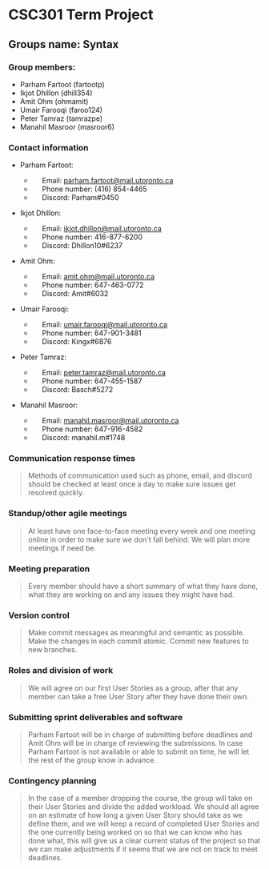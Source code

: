 # CSC301 Term Project
## Groups name: Syntax

### Group members:

  - Parham Fartoot (fartootp)
  - Ikjot Dhillon (dhill354)
  - Amit Ohm (ohmamit)
  - Umair Farooqi (faroo124)
  - Peter Tamraz (tamrazpe)
  - Manahil Masroor (masroor6)

### Contact information

- Parham Fartoot:
   - &nbsp;&nbsp;&nbsp;&nbsp; Email: parham.fartoot@mail.utoronto.ca
   - &nbsp;&nbsp;&nbsp;&nbsp; Phone number: (416) 854-4465
   - &nbsp;&nbsp;&nbsp;&nbsp; Discord: Parham#0450

- Ikjot Dhillon:
  - &nbsp;&nbsp;&nbsp;&nbsp; Email:  ikjot.dhillon@mail.utoronto.ca
  - &nbsp;&nbsp;&nbsp;&nbsp; Phone number: 416-877-6200
  - &nbsp;&nbsp;&nbsp;&nbsp; Discord: Dhillon10#6237

- Amit Ohm:
  - &nbsp;&nbsp;&nbsp;&nbsp; Email:  amit.ohm@mail.utoronto.ca
  - &nbsp;&nbsp;&nbsp;&nbsp; Phone number: 647-463-0772
  - &nbsp;&nbsp;&nbsp;&nbsp; Discord: Amit#6032

- Umair Farooqi:
  - &nbsp;&nbsp;&nbsp;&nbsp; Email: umair.farooqi@mail.utoronto.ca
  - &nbsp;&nbsp;&nbsp;&nbsp; Phone number: 647-901-3481
  - &nbsp;&nbsp;&nbsp;&nbsp; Discord: Kingx#6876

- Peter Tamraz:
  - &nbsp;&nbsp;&nbsp;&nbsp; Email:  peter.tamraz@mail.utoronto.ca
  - &nbsp;&nbsp;&nbsp;&nbsp; Phone number: 647-455-1587
  - &nbsp;&nbsp;&nbsp;&nbsp; Discord: Basch#5272

- Manahil Masroor:
  - &nbsp;&nbsp;&nbsp;&nbsp; Email:  manahil.masroor@mail.utoronto.ca
  - &nbsp;&nbsp;&nbsp;&nbsp; Phone number:  647-916-4582
  - &nbsp;&nbsp;&nbsp;&nbsp; Discord: manahil.m#1748

###  Communication response times
>Methods of communication used such as phone, email, and discord should be checked at least once a day to make sure issues get resolved quickly.

### Standup/other agile meetings
> At least have one face-to-face meeting every week and one meeting online in order to make sure we don't fall behind. 
We will plan more meetings if need be.

### Meeting preparation
>Every member should have a short summary of what they have done, what they are working on and any issues they might have had.

### Version control
> Make commit messages as meaningful and semantic as possible.
Make the changes in each commit atomic.
Commit new features to new branches.

### Roles and division of work
>We will agree on our first User Stories as a group, after that any member can take a free User Story after they have done their own.

### Submitting sprint deliverables and software
>Parham Fartoot will be in charge of submitting before deadlines and Amit Ohm will be in charge of reviewing the submissions.
In case Parham Fartoot is not available or able to submit on time, he will let the rest of the group know in advance.

### Contingency planning
>In the case of a member dropping the course, the group will take on their User Stories and divide the added workload.
We should all agree on an estimate of how long a given User Story should take as we define them, and we will keep a record of completed User Stories and the one currently being worked on so that we can know who has done what, this will give us a clear current status of the project so that we can make adjustments if it seems that we are not on track to meet deadlines.

